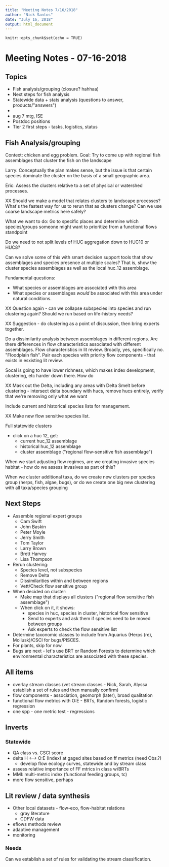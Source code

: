 ```yaml
---
title: "Meeting Notes 7/16/2018"
author: "Nick Santos"
date: "July 16, 2018"
output: html_document
---
```


```{r setup, include=FALSE}
knitr::opts_chunk$set(echo = TRUE)
```

# Meeting Notes - 07-16-2018

## Topics
* Fish analysis/grouping (closure? hahhaa)
* Next steps for fish analysis
* Statewide data + stats analysis (questions to answer, products/"answers")
* <wastewater project>
* aug 7 mtg, ISE
* Postdoc positions
* Tier 2 first steps - tasks, logistics, status


## Fish Analysis/grouping
Context: chicken and egg problem.
Goal: Try to come up with regional fish assemblages that cluster the fish on the landscape

Larry: Conceptually the plan makes sense, but the issue is that certain species dominate the cluster on the basis of a small geographic area.

Eric: Assess the clusters relative to a set of physical or watershed processes.

XX Should we make a model that relates clusters to landscape processes? What's the fastest way for us to rerun that as clusters change? Can we use coarse landscape metrics here safely?

What we want to do: Go to specific places and determine which species/groups someone might want to prioritize from a functional flows standpoint

Do we need to not split levels of HUC aggregation down to HUC10 or HUC8? 

Can we solve some of this with smart decision support tools that show assemblages and species presence at multiple scales? That is, show the cluster species assemblages as well as the local huc_12 assemblage.

Fundamental questions:
* What species or assemblages are associated with this area
* What species or assemblages *would* be associated with this area under natural conditions.

XX Question again - can we collapse subspecies into species and run clustering again? Should we run based on life-history needs?

XX Suggestion - do clustering as a point of discussion, then bring experts together.

Do a dissimilarity analysis between assemblages in different regions. Are there differences in flow characteristics associated with different assemblages. Flow characteristics in lit review. Broadly, yes, specifically no. "Floodplain fish". Pair each species with priority flow components - that exists in esxisting lit review.

Socal is going to have lower richness, which makes index development, clustering, etc harder down there. How do 

XX Mask out the Delta, including any areas with Delta Smelt before clustering - intersect delta boundary with hucs, remove hucs entirely, verify that we're removing only what we want

Include current and historical species lists for management.

XX Make new flow sensitive species list.

Full statewide clusters
* click on a huc 12, get:
  * current huc_12 assemblage
  * historical huc_12 assemblage
  * cluster assemblage ("regional flow-sensitive fish assemblage")

When we start adjusting flow regimes, are we creating invasive species habitat - how do we assess invasives as part of this?

When we cluster additional taxa, do we create new clusters per species group (herps, fish, algae, bugs), or do we create one big new clustering with all
taxa/species grouping

## Next Steps
 * Assemble regional expert groups
   * Cam Swift
   * John Baskin
   * Peter Moyle
   * Jerry Smith
   * Tom Taylor
   * Larry Brown
   * Brett Harvey
   * Lisa Thompson
 * Rerun clustering:
   * Species level, not subspecies
   * Remove Delta
   * Dissimilarities within and between regions
   * Vett/Check flow sensitive group
 * When decided on cluster:
   * Make map that displays all clusters ("regional flow sensitive fish assemblage")
   * When click on it, it shows:
     * species in huc, species in cluster, historical flow sensitive
     * Send to experts and ask them if species need to be moved between groups
     * Ask experts to check the flow sensitive list
  * Determine taxonomic classes to include from Aquarius (Herps (re), Mollusk)/CSCI for bugs/PISCES.
  * For plants, skip for now.
  * Bugs are next - let's use BRT or Random Forests to determine which environmental characteristics are associated with these species.

## All items
 * overlay stream classes (vet stream classes - Nick, Sarah, Alyssa establish a set of rules and then manually confirm)
 * flow components - association, geomorph (later), broad qualitation
 * functional flow metrics with O:E - BRTs, Random forests, logistic regression
 * one spp - one metric test - regressions
  
## Inverts
### Statewide
 * QA class vs. CSCI score
 * delta H <--> O:E (Index) at gaged sites based on ff metrics (need Obs.?)
   * develop flow ecology curves, statewide and by stream class
 * assess relative importance of FF mtrics in class w/BRTs
 * MMI: multi-metric index (functional feeding groups, tc)
 * more flow sensitive, perhaps
 
## Lit review / data synthesis
 * Other local datasets - flow-eco, flow-habitat relations
   * gray literature
   * CDFW data
 * eflows methods review
 * adaptive management
 * monitoring
 
 
### Needs
Can we establish a set of rules for validating the stream classification.